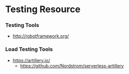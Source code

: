 
Testing Resource
====

### Testing Tools
* http://robotframework.org/ 


### Load Testing Tools
* https://artillery.io/
  * https://github.com/Nordstrom/serverless-artillery



